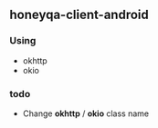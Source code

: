 honeyqa-client-android
---

### Using
* okhttp
* okio

### todo
* Change **okhttp** / **okio** class name
